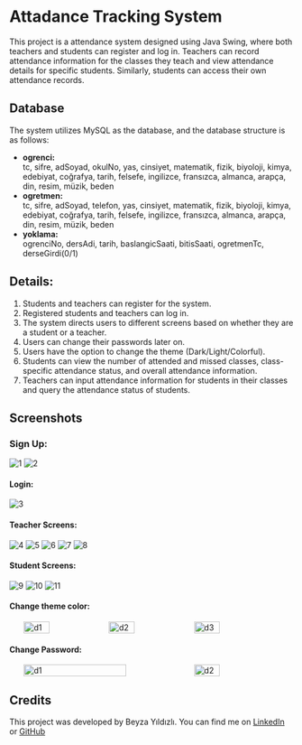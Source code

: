 # Attadance Tracking System
This project is a attendance system designed using Java Swing, where both teachers and students can register and log in.
Teachers can record attendance information for the classes they teach and view attendance details for specific students.
Similarly, students can access their own attendance records.

## Database
The system utilizes MySQL as the database, and the database structure is as follows:
- **ogrenci:**  
tc, sifre, adSoyad, okulNo, yas, cinsiyet, matematik, fizik, biyoloji, kimya, edebiyat, coğrafya, tarih, felsefe, ingilizce, fransızca, almanca, arapça, din, resim, müzik, beden
- **ogretmen:**  
tc, sifre, adSoyad, telefon, yas, cinsiyet, matematik, fizik, biyoloji, kimya, edebiyat, coğrafya, tarih, felsefe, ingilizce, fransızca, almanca, arapça, din, resim, müzik, beden
- **yoklama:**  
ogrenciNo, dersAdi, tarih, baslangicSaati, bitisSaati, ogretmenTc, derseGirdi(0/1)

## Details:
1. Students and teachers can register for the system.
2. Registered students and teachers can log in.
3. The system directs users to different screens based on whether they are a student or a teacher.
4. Users can change their passwords later on.
5. Users have the option to change the theme (Dark/Light/Colorful).
6. Students can view the number of attended and missed classes, class-specific attendance status, and overall attendance information.
7. Teachers can input attendance information for students in their classes and query the attendance status of students.
   
## Screenshots

### Sign Up:
![1](https://github.com/beyzayildizli/AttendanceTrackingSystem/assets/77398074/81e4241e-9785-4ea6-a9eb-5026cdda613f)
![2](https://github.com/beyzayildizli/AttendanceTrackingSystem/assets/77398074/16af289d-faf0-45e7-9c6b-5a2d2c86267c)

#### Login:
![3](https://github.com/beyzayildizli/AttendanceTrackingSystem/assets/77398074/b9f717eb-0fe5-4c2b-99aa-a75964031cfe)

#### Teacher Screens:

![4](https://github.com/beyzayildizli/AttendanceTrackingSystem/assets/77398074/da847b30-33cc-41ae-b5e8-970b41376c75)
![5](https://github.com/beyzayildizli/AttendanceTrackingSystem/assets/77398074/f0a7a179-cacf-49ab-b390-f886eee708a3)
![6](https://github.com/beyzayildizli/AttendanceTrackingSystem/assets/77398074/366d692a-a2a2-4cbb-b14b-6b1d862ab102)
![7](https://github.com/beyzayildizli/AttendanceTrackingSystem/assets/77398074/f64161af-d9e1-443e-beea-f771c650eb1b)
![8](https://github.com/beyzayildizli/AttendanceTrackingSystem/assets/77398074/a5879b6b-fd54-485c-9213-89a32ef3051e)

#### Student Screens:
![9](https://github.com/beyzayildizli/AttendanceTrackingSystem/assets/77398074/5768a28e-c231-488d-b134-04a68ec34214)
![10](https://github.com/beyzayildizli/AttendanceTrackingSystem/assets/77398074/1e727888-5aaf-4739-b9d6-c9cc04428ea3)
![11](https://github.com/beyzayildizli/AttendanceTrackingSystem/assets/77398074/8ac36867-d8c1-4b70-88d8-454a2ff7157f)

#### Change theme color:
<div style="display: flex; justify-content: center;">
  <img src="https://github.com/beyzayildizli/AttendanceTrackingSystem/assets/77398074/f36fcbbb-328d-40a9-a37b-33d47b5384fb" alt="d1" width="30%">
  <img src="https://github.com/beyzayildizli/AttendanceTrackingSystem/assets/77398074/f71cf275-31c5-444f-bce4-99724a979ab5" alt="d2" width="30%">
  <img src="https://github.com/beyzayildizli/AttendanceTrackingSystem/assets/77398074/da4d9ef6-d4dd-4235-956d-6cc347e845ee" alt="d3" width="30%">
</div>

#### Change Password:
<div style="display: flex; justify-content: center;">
  <img src="https://github.com/beyzayildizli/AttendanceTrackingSystem/assets/77398074/ebf97af0-493c-47a9-a395-ef3ee4b58429" alt="d1" width="60%">
  <img src="https://github.com/beyzayildizli/AttendanceTrackingSystem/assets/77398074/38ca5a09-8b82-4705-b678-a25b0fa85b0a" alt="d2" width="30%">
</div>

## Credits
This project was developed by Beyza Yıldızlı.
You can find me on [LinkedIn](https://www.linkedin.com/in/beyzayildizli/) or [GitHub](https://github.com/beyzayildizli)
